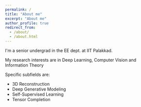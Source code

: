 ```yaml
---
permalink: /
title: "About me"
excerpt: "About me"
author_profile: true
redirect_from: 
  - /about/
  - /about.html
---
```


I'm a senior undergrad in the EE dept. at IIT Palakkad.

My research interests are in Deep Learning, Computer Vision and Information Theory

Specific subfields are: 
- 3D Reconstruction
- Deep Generative Modeling
- Self-Supervised Learning
- Tensor Completion
